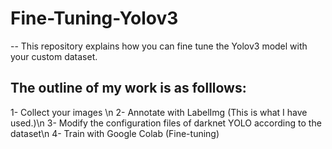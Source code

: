# Fine-Tuning-Yolov3

-- This repository explains how you can fine tune the Yolov3 model with your custom dataset. 

## The outline of my work is as folllows: 
  1- Collect your images \n
  2- Annotate with LabelImg (This is what I have used.)\n
  3- Modify the configuration files of darknet YOLO according to the dataset\n
  4- Train with Google Colab (Fine-tuning)
